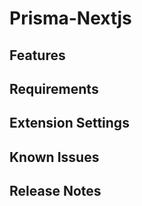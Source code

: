 # Prisma-Nextjs 


## Features

## Requirements


## Extension Settings



## Known Issues


## Release Notes


